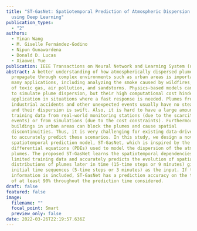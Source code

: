 ```yaml
---
title: "ST-GasNet: Spatiotemporal Prediction of Atmospheric Dispersion Clouds
  using Deep Learning"
publication_types:
  - "2"
authors:
  - Yinan Wang
  - M. Giselle Fernández-Godino
  - Nipun Gunawardena
  - Donald D. Lucas
  - Xiaowei Yue
publication: IEEE Transactions on Neural Network and Learning System (under review)
abstract: A better understanding of how atmospherically dispersed plumes
  propagate through complex environments such as urban areas is important for
  many applications, including analyzing the smoke caused by wildfires, leakage
  of toxic gas, air pollution, and sandstorms. Physics-based models can be used
  to simulate plume dispersion, but their high computational cost hinder their
  application in situations where a fast response is needed. Plumes from
  industrial accidents and other unexpected events usually have no steady source
  and their dispersion is swift. Also, it is hard to have a large amount of
  training data from real-world monitoring stations (due to the scarcity of such
  events) or from simulations (due to the cost constraints). Furthermore, the
  buildings in urban areas can block the plumes and cause spatial
  discontinuities. Thus, it is very challenging for existing data-driven methods
  to accurately predict these scenarios. In this study, we design a novel
  spatiotemporal prediction model, ST-GasNet, which is inspired by the partial
  differential equations (PDEs) used to model the dispersion of the atmospheric
  plumes. The proposed ST-GasNet learns the spatiotemporal dependencies from
  limited training data and accurately predicts the evolution of spatial
  distributions of plumes later in time (15-time steps or 9 minutes) given the
  initial time sequences (5-time steps or 3 minutes) as the input. If the wind
  information is included, ST-GasNet has a prediction accuracy on the test data
  of at least 90% throughout the prediction time considered.
draft: false
featured: false
image:
  filename: ""
  focal_point: Smart
  preview_only: false
date: 2022-03-26T22:19:57.636Z
---
```

